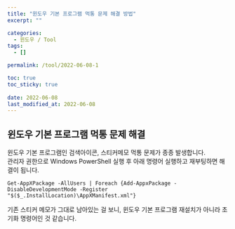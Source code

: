 ```yaml
---
title: "윈도우 기본 프로그램 먹통 문제 해결 방법"
excerpt: ""

categories:
  - 윈도우 / Tool
tags:
  - []

permalink: /tool/2022-06-08-1

toc: true
toc_sticky: true
 
date: 2022-06-08
last_modified_at: 2022-06-08
---
```


## 윈도우 기본 프로그램 먹통 문제 해결
윈도우 기본 프로그램인 검색아이콘, 스티커메모 먹통 문제가 종종 발생합니다.  
관리자 권한으로 Windows PowerShell 실행 후 아래 명령어 실행하고 재부팅하면 해결이 됩니다.
```
Get-AppXPackage -AllUsers | Foreach {Add-AppxPackage -DisableDevelopmentMode -Register "$($_.InstallLocation)\AppXManifest.xml"}
```
기존 스티커 메모가 그대로 남아있는 걸 보니, 윈도우 기본 프로그램 재설치가 아니라 초기화 명령어인 것 같습니다.